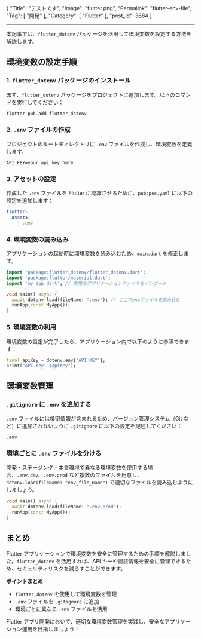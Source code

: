{
    "Title": "テストです",
    "Image": "flutter.png",
    "Permalink": "flutter-env-file",
    "Tag": [
        "開発"
    ],
    "Category": [
        "Flutter"
    ],
    "post_id": 3684
}

---

本記事では、`flutter_dotenv` パッケージを活用して環境変数を設定する方法を解説します。

## 環境変数の設定手順

### 1. `flutter_dotenv` パッケージのインストール

まず、`flutter_dotenv` パッケージをプロジェクトに追加します。以下のコマンドを実行してください：

```bash
flutter pub add flutter_dotenv
```

### 2. `.env` ファイルの作成

プロジェクトのルートディレクトリに `.env` ファイルを作成し、環境変数を定義します。

```env
API_KEY=your_api_key_here
```

### 3. アセットの設定

作成した `.env` ファイルを Flutter に認識させるために、`pubspec.yaml` に以下の設定を追加します：

```yaml
flutter:
  assets:
    - .env
```

### 4. 環境変数の読み込み

アプリケーションの起動時に環境変数を読み込むため、`main.dart` を修正します。

```dart
import 'package:flutter_dotenv/flutter_dotenv.dart';
import 'package:flutter/material.dart';
import 'my_app.dart'; // 実際のアプリケーションファイルをインポート

void main() async {
  await dotenv.load(fileName: ".env"); // ここでenvファイルを読み込む
  runApp(const MyApp());
}
```

### 5. 環境変数の利用

環境変数の設定が完了したら、アプリケーション内で以下のように参照できます：

```dart
final apiKey = dotenv.env['API_KEY'];
print("API Key: $apiKey");
```

## 環境変数管理

### `.gitignore` に `.env` を追加する

`.env` ファイルには機密情報が含まれるため、バージョン管理システム（Git など）に追加されないように `.gitignore` に以下の設定を記述してください：

```gitignore
.env
```

### 環境ごとに `.env` ファイルを分ける

開発・ステージング・本番環境で異なる環境変数を使用する場合、`.env.dev`、`.env.prod` など複数のファイルを用意し、`dotenv.load(fileName: "env_file_name")` で適切なファイルを読み込むようにしましょう。

```dart
void main() async {
  await dotenv.load(fileName: ".env.prod");
  runApp(const MyApp());
}
```

## まとめ

Flutter アプリケーションで環境変数を安全に管理するための手順を解説しました。`flutter_dotenv` を活用すれば、API キーや認証情報を安全に管理できるため、セキュリティリスクを減らすことができます。

**ポイントまとめ**
- `flutter_dotenv` を使用して環境変数を管理
- `.env` ファイルを `.gitignore` に追加
- 環境ごとに異なる `.env` ファイルを活用

Flutter アプリ開発において、適切な環境変数管理を実践し、安全なアプリケーション運用を目指しましょう！